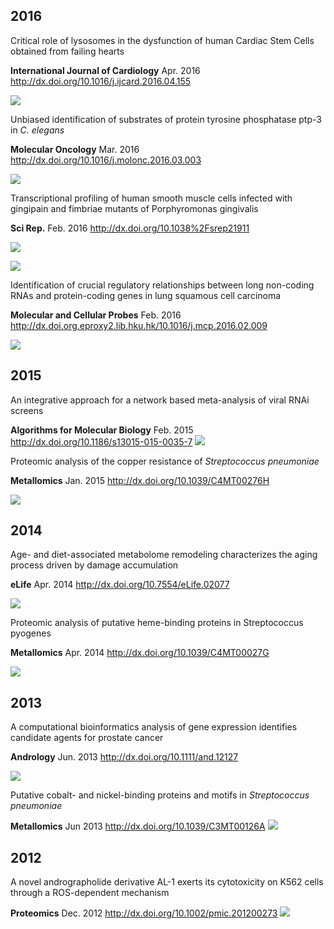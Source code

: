<script type="text/javascript" src="http://w.sharethis.com/button/buttons.js"></script>
<script type="text/javascript">stLight.options({publisher: "d135f460-3fc5-4802-8169-bd08e4734a09", doNotHash: false, doNotCopy: false, hashAddressBar: false});</script>
<span class='st_twitter_hcount' displayText='Tweet'></span>
<span class='st_facebook_hcount' displayText='Facebook'></span>
<span class='st_sina_hcount' displayText='Sina'></span>
<span class='st_linkedin_hcount' displayText='LinkedIn'></span>

## 2016

Critical role of lysosomes in the dysfunction of human Cardiac Stem Cells obtained from failing hearts

**International Journal of Cardiology** Apr. 2016 <http://dx.doi.org/10.1016/j.ijcard.2016.04.155>

![](featured_img/1-s2.0-S0167527316308506-gr1.jpg)

Unbiased identification of substrates of protein tyrosine phosphatase ptp-3 in *C. elegans*

**Molecular Oncology** Mar. 2016 <http://dx.doi.org/10.1016/j.molonc.2016.03.003>

![](featured_img/1-s2.0-S004565351530309X-gr3.jpg)

Transcriptional profiling of human smooth muscle cells infected with gingipain and fimbriae mutants of Porphyromonas gingivalis

**Sci Rep.** Feb. 2016 <http://dx.doi.org/10.1038%2Fsrep21911>

![](featured_img/srep21911-f5.jpg)

![](featured_img/srep21911-f1.jpg)

Identification of crucial regulatory relationships between long non-coding RNAs and protein-coding genes in lung squamous cell carcinoma

**Molecular and Cellular Probes** Feb. 2016 <http://dx.doi.org.eproxy2.lib.hku.hk/10.1016/j.mcp.2016.02.009>

![](featured_img/1-s2.0-S0890850816300196-gr2.jpg)

## 2015

An integrative approach for a network based meta-analysis of viral RNAi screens

**Algorithms for Molecular Biology** Feb. 2015 <http://dx.doi.org/10.1186/s13015-015-0035-7>
![](featured_img/13015_2015_35_Fig2_HTML.gif)


Proteomic analysis of the copper resistance of *Streptococcus pneumoniae*

**Metallomics** Jan. 2015 <http://dx.doi.org/10.1039/C4MT00276H>

![](featured_img/c4mt00276h-f5.gif)

## 2014

Age- and diet-associated metabolome remodeling characterizes the aging process driven by damage accumulation

**eLife** Apr. 2014 <http://dx.doi.org/10.7554/eLife.02077>

![](featured_img/elife-02077-fig5-v1.jpg)

Proteomic analysis of putative heme-binding proteins in Streptococcus pyogenes

**Metallomics** Apr. 2014 <http://dx.doi.org/10.1039/C4MT00027G>

![](featured_img/c4mt00027g-f4.gif)

## 2013

A computational bioinformatics analysis of gene expression identifies candidate agents for prostate cancer

**Andrology** Jun. 2013 <http://dx.doi.org/10.1111/and.12127>

![](featured_img/image_n_and12127-fig-0001.png)

Putative cobalt- and nickel-binding proteins and motifs in *Streptococcus pneumoniae*

**Metallomics** Jun 2013 <http://dx.doi.org/10.1039/C3MT00126A>
![](featured_img/c3mt00126a-f2.gif)


## 2012

A novel andrographolide derivative AL-1 exerts its cytotoxicity on K562 cells through a ROS-dependent mechanism

**Proteomics** Dec. 2012 <http://dx.doi.org/10.1002/pmic.201200273>
![](featured_img/image_n_pmic7287-fig-0003.png)



